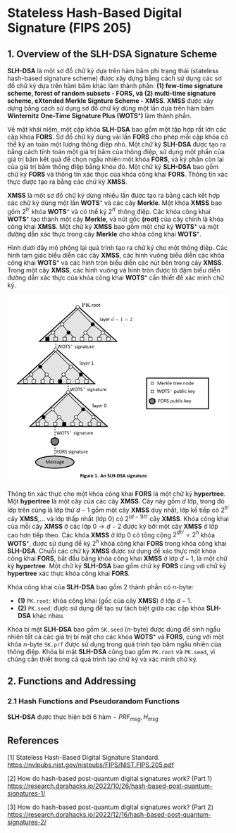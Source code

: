 # Stateless Hash-Based Digital Signature (FIPS 205)

## 1. Overview of the SLH-DSA Signature Scheme

**SLH-DSA** là một sơ đồ chữ ký dựa trên hàm băm phi trạng thái (stateless hash-based signature scheme) được xây dựng bằng cách sử dụng các sơ đồ chữ ký dựa trên hàm băm khác làm thành phần: **(1) few-time signature scheme, forest of random subsets - FORS, và (2) multi-time signature scheme, eXtended Merkle Signture Scheme - XMSS**. **XMSS** được xây dựng bằng cách sử dụng sơ đồ chữ ký dùng một lần dựa trên hàm băm **Winternitz One-Time Signature Plus (WOTS⁺)** làm thành phần.

Về mặt khái niệm, một cặp khóa **SLH-DSA** bao gồm một tập hợp rất lớn các cặp khóa **FORS**. Sơ đồ chữ ký dùng vài lần **FORS** cho phép mỗi cặp khóa có thể ký an toàn một lượng thông điệp nhỏ. Một chữ ký **SLH-DSA** được tạo ra bằng cách tính toán một giá trị băm của thông điệp, sử dụng một phần của giá trị băm kết quả để chọn ngẫu nhiên một khóa **FORS**, và ký phần còn lại của giá trị băm thông điệp bằng khóa đó. Một chữ ký **SLH-DSA** bao gồm chữ ký **FORS** và thông tin xác thực của khóa công khai **FORS**. Thông tin xác thực được tạo ra bằng các chữ ký **XMSS**.

**XMSS** là một sơ đồ chữ ký dùng nhiều lần được tạo ra bằng cách kết hợp các chữ ký dùng một lần **WOTS⁺** và các cây **Merkle**. Một khóa **XMSS** bao gồm $2^{h'}$ khóa **WOTS⁺** và có thể ký $2^{h'}$ thông điệp. Các khóa công khai **WOTS⁺** tạo thành một cây **Merkle**, và nút gốc **(root)** của cây chính là khóa công khai **XMSS**. Một chữ ký **XMSS** bao gồm một chữ ký **WOTS⁺** và một đường dẫn xác thực trong cây **Merkle** cho khóa công khai **WOTS⁺**.

Hình dưới đây mô phỏng lại quá trình tạo ra chữ ký cho một thông điệp. Các hình tam giác biểu diễn các cây **XMSS**, các hình vuông biểu diễn các khóa công khai **WOTS⁺** và các hình tròn biểu diễn các nút bên trong cây **XMSS**. Trong một cây **XMSS**, các hình vuông và hình tròn được tô đậm biểu diễn đường dẫn xác thực của khóa công khai **WOTS⁺** cần thiết để xác minh chữ ký.

![alt text](/images/1.png)

Thông tin xác thực cho một khóa công khai **FORS** là một chữ ký **hypertree**. Một **hypertree** là một cây của các cây **XMSS**. Cây này gồm $d$ lớp, trong đó lớp trên cùng là lớp thứ $d-1$ gồm một cây **XMSS** duy nhất, lớp kế tiếp có $2^{h'}$ cây **XMSS**,... và lớp thấp nhất (lớp $0$) có $2^{(d-1)h'}$ cây **XMSS**. Khóa công khai của mỗi cây **XMSS** ở các lớp $0 \rightarrow d-2$ được ký bởi một cây **XMSS** ở lớp cao hơn tiếp theo. Các khóa **XMSS** ở lớp $0$ có tổng cộng $2^{dh'} = 2^h$ khóa **WOTS⁺**, được sử dụng để ký $2^h$ khóa công khai **FORS** trong khóa công khai **SLH-DSA**. Chuỗi các chữ ký **XMSS** được sử dụng để xác thực một khóa công khai **FORS**, bắt đầu bằng khóa công khai **XMSS** ở lớp $d-1$, là một chữ ký **hypertree**. Một chữ ký **SLH-DSA** bao gồm chữ ký **FORS** cùng với chữ ký **hypertree** xác thực khóa công khai **FORS**.

Khóa công khai của **SLH-DSA** bao gồm $2$ thành phần có $n$-byte:
- **(1)** `PK.root`: khóa công khai (gốc của cây **XMSS**) ở lớp $d-1$.
- **(2)** `PK.seed`: được sử dụng để tạo sự tách biệt giữa các cặp khóa **SLH-DSA** khác nhau.

Khóa bí mật **SLH-DSA** bao gồm `SK.seed` ($n$-byte) được dùng để sinh ngẫu nhiên tất cả các giá trị bí mật cho các khóa **WOTS⁺** và **FORS**, cùng với một khóa $n$-byte `SK.prf` được sử dụng trong quá trình tạo băm ngẫu nhiên của thông điệp. Khóa bí mật **SLH-DSA** cũng bao gồm `PK.root` và `PK.seed`, vì chúng cần thiết trong cả quá trình tạo chữ ký và xác minh chữ ký.

## 2. Functions and Addressing

### 2.1 Hash Functions and Pseudorandom Functions

**SLH-DSA** được thực hiện bởi $6$ hàm $-$ $PRF_{msg}, H_{msg}$













## References
[1] Stateless Hash-Based Digital Signature Standard. https://nvlpubs.nist.gov/nistpubs/FIPS/NIST.FIPS.205.pdf

[2] How do hash-based post-quantum digital signatures work? (Part 1) https://research.dorahacks.io/2022/10/26/hash-based-post-quantum-signatures-1/

[3] How do hash-based post-quantum digital signatures work? (Part 2) https://research.dorahacks.io/2022/12/16/hash-based-post-quantum-signatures-2/